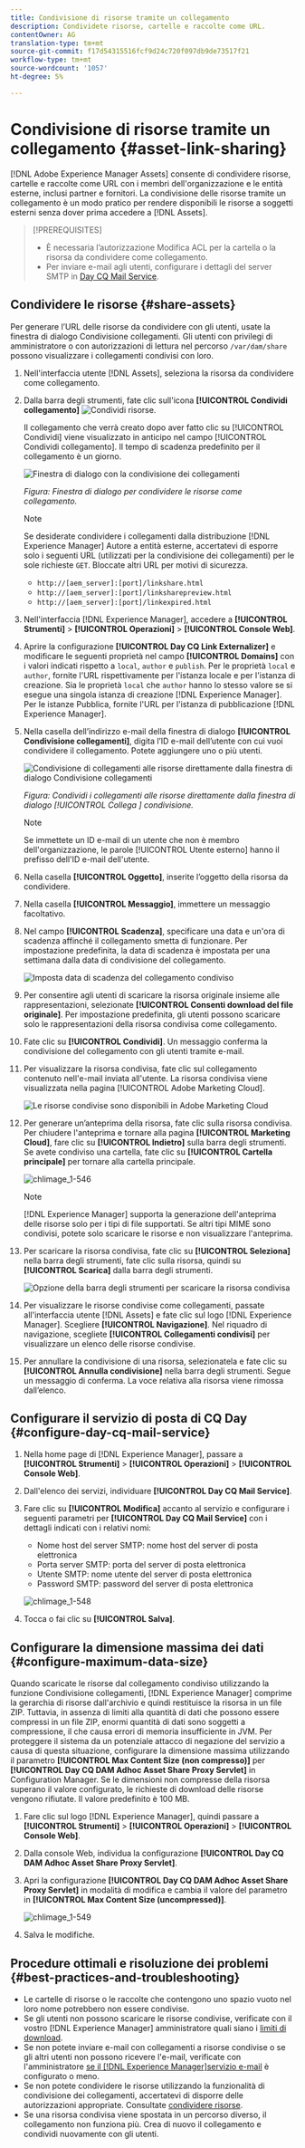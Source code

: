 ```yaml
---
title: Condivisione di risorse tramite un collegamento
description: Condividete risorse, cartelle e raccolte come URL.
contentOwner: AG
translation-type: tm+mt
source-git-commit: f17d54315516fcf9d24c720f097db9de73517f21
workflow-type: tm+mt
source-wordcount: '1057'
ht-degree: 5%

---
```



# Condivisione di risorse tramite un collegamento {#asset-link-sharing}

[!DNL Adobe Experience Manager Assets] consente di condividere risorse, cartelle e raccolte come URL con i membri dell&#39;organizzazione e le entità esterne, inclusi partner e fornitori. La condivisione delle risorse tramite un collegamento è un modo pratico per rendere disponibili le risorse a soggetti esterni senza dover prima accedere a [!DNL Assets].

>[!PREREQUISITES]
>
>* È necessaria l’autorizzazione Modifica ACL per la cartella o la risorsa da condividere come collegamento.
>* Per inviare e-mail agli utenti, configurare i dettagli del server SMTP in [Day CQ Mail Service](#configmailservice).


## Condividere le risorse {#share-assets}

Per generare l’URL delle risorse da condividere con gli utenti, usate la finestra di dialogo Condivisione collegamenti. Gli utenti con privilegi di amministratore o con autorizzazioni di lettura nel percorso `/var/dam/share` possono visualizzare i collegamenti condivisi con loro.

1. Nell&#39;interfaccia utente [!DNL Assets], seleziona la risorsa da condividere come collegamento.
1. Dalla barra degli strumenti, fate clic sull&#39;icona **[!UICONTROL Condividi collegamento]** ![Condividi risorse](assets/assets_share.png).

   Il collegamento che verrà creato dopo aver fatto clic su [!UICONTROL Condividi] viene visualizzato in anticipo nel campo [!UICONTROL Condividi collegamento]. Il tempo di scadenza predefinito per il collegamento è un giorno.

   ![Finestra di dialogo con la condivisione dei collegamenti](assets/chlimage_1-542.png)

   *Figura: Finestra di dialogo per condividere le risorse come collegamento.*

   >[!NOTE]
   >
   >Se desiderate condividere i collegamenti dalla distribuzione [!DNL Experience Manager] Autore a entità esterne, accertatevi di esporre solo i seguenti URL (utilizzati per la condivisione dei collegamenti) per le sole richieste `GET`. Bloccate altri URL per motivi di sicurezza.
   >
   >* `http://[aem_server]:[port]/linkshare.html`
   >* `http://[aem_server]:[port]/linksharepreview.html`
   >* `http://[aem_server]:[port]/linkexpired.html`


1. Nell&#39;interfaccia [!DNL Experience Manager], accedere a **[!UICONTROL Strumenti]** > **[!UICONTROL Operazioni]** > **[!UICONTROL Console Web]**.

1. Aprire la configurazione **[!UICONTROL Day CQ Link Externalizer]** e modificare le seguenti proprietà nel campo **[!UICONTROL Domains]** con i valori indicati rispetto a `local`, `author` e `publish`. Per le proprietà `local` e `author`, fornite l&#39;URL rispettivamente per l&#39;istanza locale e per l&#39;istanza di creazione. Sia le proprietà `local` che `author` hanno lo stesso valore se si esegue una singola istanza di creazione [!DNL Experience Manager]. Per le istanze Pubblica, fornite l&#39;URL per l&#39;istanza di pubblicazione [!DNL Experience Manager].

1. Nella casella dell’indirizzo e-mail della finestra di dialogo **[!UICONTROL Condivisione collegamenti]**, digita l’ID e-mail dell’utente con cui vuoi condividere il collegamento. Potete aggiungere uno o più utenti.

   ![Condivisione di collegamenti alle risorse direttamente dalla finestra di dialogo Condivisione collegamenti](assets/chlimage_1-543.png)

   *Figura: Condividi i collegamenti alle risorse direttamente dalla finestra di dialogo  [!UICONTROL Collega ] condivisione.*

   >[!NOTE]
   >
   >Se immettete un ID e-mail di un utente che non è membro dell&#39;organizzazione, le parole [!UICONTROL Utente esterno] hanno il prefisso dell&#39;ID e-mail dell&#39;utente.

1. Nella casella **[!UICONTROL Oggetto]**, inserite l’oggetto della risorsa da condividere.
1. Nella casella **[!UICONTROL Messaggio]**, immettere un messaggio facoltativo.

1. Nel campo **[!UICONTROL Scadenza]**, specificare una data e un&#39;ora di scadenza affinché il collegamento smetta di funzionare. Per impostazione predefinita, la data di scadenza è impostata per una settimana dalla data di condivisione del collegamento.

   ![Imposta data di scadenza del collegamento condiviso](assets/chlimage_1-544.png)

1. Per consentire agli utenti di scaricare la risorsa originale insieme alle rappresentazioni, selezionate **[!UICONTROL Consenti download del file originale]**. Per impostazione predefinita, gli utenti possono scaricare solo le rappresentazioni della risorsa condivisa come collegamento.

1. Fate clic su **[!UICONTROL Condividi]**. Un messaggio conferma la condivisione del collegamento con gli utenti tramite e-mail.

1. Per visualizzare la risorsa condivisa, fate clic sul collegamento contenuto nell&#39;e-mail inviata all&#39;utente. La risorsa condivisa viene visualizzata nella pagina [!UICONTROL Adobe Marketing Cloud].

   ![Le risorse condivise sono disponibili in Adobe Marketing Cloud](assets/chlimage_1-545.png)

1. Per generare un’anteprima della risorsa, fate clic sulla risorsa condivisa. Per chiudere l&#39;anteprima e tornare alla pagina **[!UICONTROL Marketing Cloud]**, fare clic su **[!UICONTROL Indietro]** sulla barra degli strumenti. Se avete condiviso una cartella, fate clic su **[!UICONTROL Cartella principale]** per tornare alla cartella principale.

   ![chlimage_1-546](assets/chlimage_1-546.png)

   >[!NOTE]
   >
   >[!DNL Experience Manager] supporta la generazione dell&#39;anteprima delle risorse solo per i tipi di file supportati. Se altri tipi MIME sono condivisi, potete solo scaricare le risorse e non visualizzare l&#39;anteprima.

1. Per scaricare la risorsa condivisa, fate clic su **[!UICONTROL Seleziona]** nella barra degli strumenti, fate clic sulla risorsa, quindi su **[!UICONTROL Scarica]** dalla barra degli strumenti.

   ![Opzione della barra degli strumenti per scaricare la risorsa condivisa](assets/chlimage_1-547.png)

1. Per visualizzare le risorse condivise come collegamenti, passate all&#39;interfaccia utente [!DNL Assets] e fate clic sul logo [!DNL Experience Manager]. Scegliere **[!UICONTROL Navigazione]**. Nel riquadro di navigazione, scegliete **[!UICONTROL Collegamenti condivisi]** per visualizzare un elenco delle risorse condivise.

1. Per annullare la condivisione di una risorsa, selezionatela e fate clic su **[!UICONTROL Annulla condivisione]** nella barra degli strumenti. Segue un messaggio di conferma. La voce relativa alla risorsa viene rimossa dall’elenco.

## Configurare il servizio di posta di CQ Day {#configure-day-cq-mail-service}

1. Nella home page di [!DNL Experience Manager], passare a **[!UICONTROL Strumenti]** > **[!UICONTROL Operazioni]** > **[!UICONTROL Console Web]**.
1. Dall&#39;elenco dei servizi, individuare **[!UICONTROL Day CQ Mail Service]**.
1. Fare clic su **[!UICONTROL Modifica]** accanto al servizio e configurare i seguenti parametri per **[!UICONTROL Day CQ Mail Service]** con i dettagli indicati con i relativi nomi:

   * Nome host del server SMTP: nome host del server di posta elettronica
   * Porta server SMTP: porta del server di posta elettronica
   * Utente SMTP: nome utente del server di posta elettronica
   * Password SMTP: password del server di posta elettronica

   ![chlimage_1-548](assets/chlimage_1-548.png)

1. Tocca o fai clic su **[!UICONTROL Salva]**.

## Configurare la dimensione massima dei dati {#configure-maximum-data-size}

Quando scaricate le risorse dal collegamento condiviso utilizzando la funzione Condivisione collegamenti, [!DNL Experience Manager] comprime la gerarchia di risorse dall&#39;archivio e quindi restituisce la risorsa in un file ZIP. Tuttavia, in assenza di limiti alla quantità di dati che possono essere compressi in un file ZIP, enormi quantità di dati sono soggetti a compressione, il che causa errori di memoria insufficiente in JVM. Per proteggere il sistema da un potenziale attacco di negazione del servizio a causa di questa situazione, configurare la dimensione massima utilizzando il parametro **[!UICONTROL Max Content Size (non compresso)]** per **[!UICONTROL Day CQ DAM Adhoc Asset Share Proxy Servlet]** in Configuration Manager. Se le dimensioni non compresse della risorsa superano il valore configurato, le richieste di download delle risorse vengono rifiutate. Il valore predefinito è 100 MB.

1. Fare clic sul logo [!DNL Experience Manager], quindi passare a **[!UICONTROL Strumenti]** > **[!UICONTROL Operazioni]** > **[!UICONTROL Console Web]**.
1. Dalla console Web, individua la configurazione **[!UICONTROL Day CQ DAM Adhoc Asset Share Proxy Servlet]**.
1. Apri la configurazione **[!UICONTROL Day CQ DAM Adhoc Asset Share Proxy Servlet]** in modalità di modifica e cambia il valore del parametro in **[!UICONTROL Max Content Size (uncompressed)]**.

   ![chlimage_1-549](assets/chlimage_1-549.png)

1. Salva le modifiche.

## Procedure ottimali e risoluzione dei problemi {#best-practices-and-troubleshooting}

* Le cartelle di risorse o le raccolte che contengono uno spazio vuoto nel loro nome potrebbero non essere condivise.
* Se gli utenti non possono scaricare le risorse condivise, verificate con il vostro [!DNL Experience Manager] amministratore quali siano i [limiti di download](#configure-maximum-data-size).
* Se non potete inviare e-mail con collegamenti a risorse condivise o se gli altri utenti non possono ricevere l&#39;e-mail, verificate con l&#39;amministratore [se il [!DNL Experience Manager]servizio e-mail](#configure-day-cq-mail-service) è configurato o meno.
* Se non potete condividere le risorse utilizzando la funzionalità di condivisione dei collegamenti, accertatevi di disporre delle autorizzazioni appropriate. Consultate [condividere risorse](#share-assets).
* Se una risorsa condivisa viene spostata in un percorso diverso, il collegamento non funziona più. Crea di nuovo il collegamento e condividi nuovamente con gli utenti.
